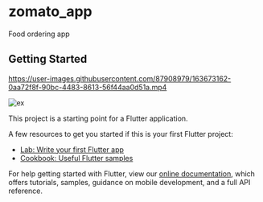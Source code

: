 # zomato_app

Food ordering app
## Getting Started


https://user-images.githubusercontent.com/87908979/163673162-0aa72f8f-90bc-4483-8613-56f44aa0d51a.mp4

![ex](https://user-images.githubusercontent.com/87908979/163340406-3b76f0ce-e515-42b7-8d4e-9a9cbc9577e2.png)


This project is a starting point for a Flutter application.

A few resources to get you started if this is your first Flutter project:

- [Lab: Write your first Flutter app](https://flutter.dev/docs/get-started/codelab)
- [Cookbook: Useful Flutter samples](https://flutter.dev/docs/cookbook)

For help getting started with Flutter, view our
[online documentation](https://flutter.dev/docs), which offers tutorials,
samples, guidance on mobile development, and a full API reference.
